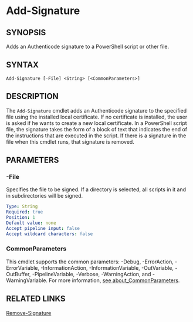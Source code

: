 # Add-Signature

## SYNOPSIS
Adds an Authenticode signature to a PowerShell script or other file.

## SYNTAX
```
Add-Signature [-File] <String> [<CommonParameters>]
```

## DESCRIPTION
The ``Add-Signature`` cmdlet adds an Authenticode signature to the specified file using the installed local certificate. If no certificate is installed, the user is asked if he wants to create a new local certificate. In a PowerShell script file, the signature takes the form of a block of text that indicates the end of the instructions that are executed in the script. If there is a signature in the file when this cmdlet runs, that signature is removed.
## PARAMETERS

### -File
Specifies the file to be signed. If a directory is selected, all scripts in it and in subdirectories will be signed.
```yaml
Type: String
Required: true
Position: 1
Default value: none
Accept pipeline input: false
Accept wildcard characters: false
```
### CommonParameters
This cmdlet supports the common parameters: -Debug, -ErrorAction, -ErrorVariable, -InformationAction, -InformationVariable, -OutVariable, -OutBuffer, -PipelineVariable, -Verbose, -WarningAction, and -WarningVariable. For more information, [see about_CommonParameters](https://docs.microsoft.com/pl-pl/powershell/module/microsoft.powershell.core/about/about_commonparameters).

## RELATED LINKS
[Remove-Signature](Remove-Signature.md)


